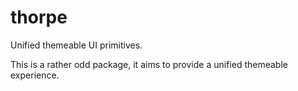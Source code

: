 # thorpe

Unified themeable UI primitives.

This is a rather odd package, it aims to provide a unified themeable experience.

